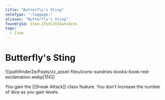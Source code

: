 ```yaml
---
title: "Butterfly's Sting"
noteType: ":luggage:"
aliases: "Butterfly's Sting"
foundryId: Item.ZTo3C18ISwnx4z3v
tags:
  - Item
---
```


# Butterfly's Sting
![[pathfinder2e/Feats/zz_asset-files/icons-sundries-books-book-red-exclamation.webp|150]]

You gain the [[Sneak Attack]] class feature. You don't increase the number of dice as you gain levels.

